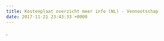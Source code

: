 ```yaml
---
title: Kostenplaat overzicht meer info (NL) - Vennootschap
date: 2017-11-21 23:43:33 +0000
---
```

.